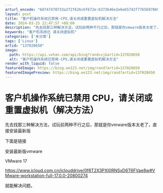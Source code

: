 ```yaml
---
arturl_encode: "68747470733a2f2f626c6f672e:6373646e2e6e65742f77656978696e5f36323430373331302f:61727469636c652f64657461696c732f313337303238363530"
layout: post
title: "客户机操作系统已禁用-CPU,请关闭或重置虚拟机解决方法"
date: 2024-03-25 22:47:57 +08:00
description: "先去找那三种解决方法，试玩前两种不行之后，那就是你vmware版本太老了，直接安装最新版。安装最新版"
keywords: "客户机系统已 请关闭虚拟机"
categories: ['未分类']
tags: ['Linux']
artid: "137028650"
image:
  path: https://api.vvhan.com/api/bing?rand=sj&artid=137028650
  alt: "客户机操作系统已禁用-CPU,请关闭或重置虚拟机解决方法"
render_with_liquid: false
featuredImage: https://bing.ee123.net/img/rand?artid=137028650
featuredImagePreview: https://bing.ee123.net/img/rand?artid=137028650
---
```


# 客户机操作系统已禁用 CPU，请关闭或重置虚拟机（解决方法）

先去找那三种解决方法，试玩前两种不行之后，那就是你vmware版本太老了，直接安装最新版

下面是链接

安装最新版vmware

VMware 17
  
https://www.icloud.com.cn/iclouddrive/0f6T2X3PXI0RNSxD6T6FVae8w#VMware-workstation-full-17.0.0-20800274

就能解决问题。